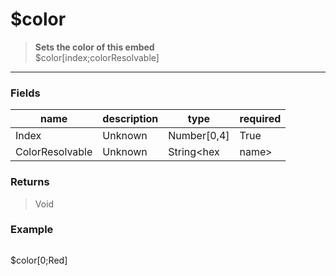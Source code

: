 # **$color**
> **Sets the color of this embed** <br/>
> $color[index;colorResolvable]
- - -

### Fields
| name | description | type | required |
|------|-------------|------|----------|
| Index | Unknown | Number[0,4] | True |
| ColorResolvable | Unknown | String&lt;hex | name&gt; | True |

### Returns
> Void

### Example
> ```php
$color[0;Red]
```